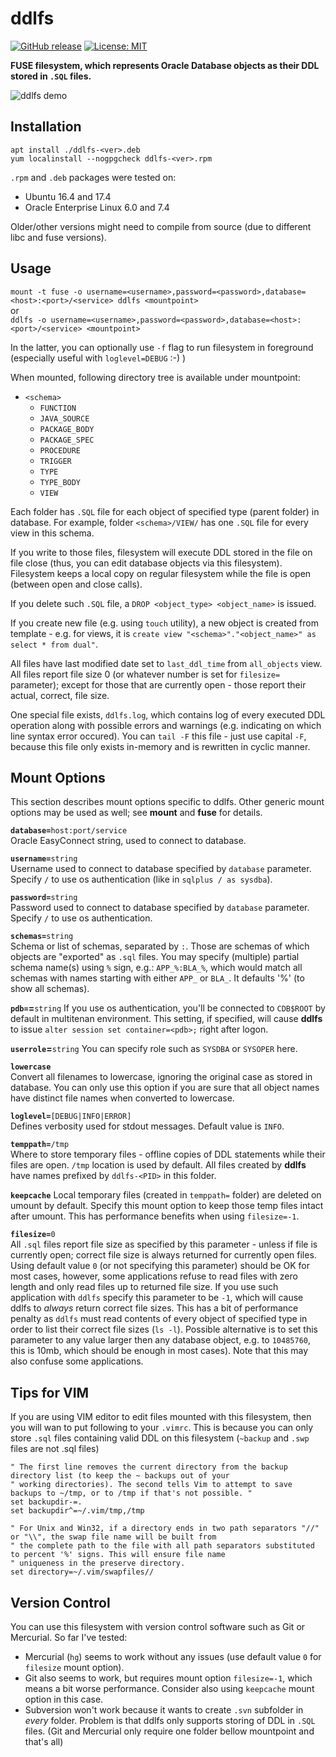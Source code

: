 # ddlfs
[![GitHub release](https://img.shields.io/github/release/usrecnik/ddlfs.svg)](https://github.com/usrecnik/ddlfs/releases)
[![License: MIT](https://img.shields.io/badge/license-MIT-blue.svg)](https://github.com/usrecnik/ddlfs/blob/master/LICENSE)

**FUSE filesystem, which represents Oracle Database objects as their DDL stored in `.SQL` files.**

![ddlfs demo](https://raw.githubusercontent.com/usrecnik/ddlfs/master/docs/ddlfs-demo.gif)

Installation
------------
`apt install ./ddlfs-<ver>.deb`  
`yum localinstall --nogpgcheck ddlfs-<ver>.rpm`

`.rpm` and `.deb` packages were tested on:

* Ubuntu 16.4 and 17.4
* Oracle Enterprise Linux 6.0 and 7.4

Older/other versions might need to compile from source (due to different libc and fuse versions).


Usage
-----
`mount -t fuse -o username=<username>,password=<password>,database=<host>:<port>/<service> ddlfs <mountpoint>`  
or  
`ddlfs -o username=<username>,password=<password>,database=<host>:<port>/<service> <mountpoint>`

In the latter, you can optionally use `-f` flag to run filesystem in foreground (especially useful with `loglevel=DEBUG` :-) )

When mounted, following directory tree is available under mountpoint:
 
* `<schema>`
  * `FUNCTION`
  * `JAVA_SOURCE`
  * `PACKAGE_BODY`
  * `PACKAGE_SPEC`
  * `PROCEDURE`
  * `TRIGGER`
  * `TYPE`
  * `TYPE_BODY`
  * `VIEW`

Each folder has `.SQL` file for each object of specified type (parent folder) in database. For example, folder `<schema>/VIEW/`
has one `.SQL` file for every view in this schema.

If you write to those files, filesystem will execute DDL stored in the file on file close (thus, you can edit database objects
via this filesystem). Filesystem keeps a local copy on regular filesystem while the file is open (between open and close calls).

If you delete such `.SQL` file, a `DROP <object_type> <object_name>` is issued.

If you create new file (e.g. using `touch` utility), a new object is created from template - e.g. for views, it is 
`create view "<schema>"."<object_name>" as select * from dual"`.

All files have last modified date set to `last_ddl_time` from `all_objects` view. All files report file size 0 (or whatever
number is set for `filesize=` parameter); except for those that are currently open - those report their actual, correct, file size. 

One special file exists, `ddlfs.log`, which contains log of every executed DDL operation along with possible errors and 
warnings (e.g. indicating on which line syntax error occured). You can `tail -F` this file - just use capital `-F`, because this file 
only exists in-memory and is rewritten in cyclic manner.


Mount Options
-------------

This section describes mount options specific to
ddlfs. Other generic mount options may be used as well; see **mount** and **fuse** for details.


**`database=`**`host:port/service`  
Oracle EasyConnect string, used to connect to database.

**`username=`**`string`  
Username used to connect to database specified by `database` parameter.
Specify `/` to use os authentication (like in `sqlplus / as sysdba`).

**`password=`**`string`  
Password used to connect to database specified by `database` parameter.
Specify `/` to use os authentication.

**`schemas=`**`string`  
Schema or list of schemas, separated by `:`. Those are schemas of which objects are "exported" as `.sql` files. You may specify (multiple) partial schema name(s) using `%`
sign, e.g.: `APP_%:BLA_%`, which would match all schemas with names starting with either `APP_` or `BLA_`. It defaults '%' (to show all schemas).

**`pdb=`=**`string`
If you use os authentication, you'll be connected to `CDB$ROOT` by default in multitenan environment. This setting, if specified, 
will cause **ddlfs** to issue `alter session set container=<pdb>;` right after logon.

**`userrole`=**`string`
You can specify role such as `SYSDBA` or `SYSOPER` here. 

**`lowercase`**  
Convert all filenames to lowercase, ignoring the original case as stored in database. You can only use this option if you are sure that all object names have distinct file names when converted to lowercase.

**`loglevel=`**`[DEBUG|INFO|ERROR]`  
Defines verbosity used for stdout messages. Default value is `INFO`.

**`temppath=`**`/tmp`  
Where to store temporary files - offline copies of DDL statements while their files are open. 
`/tmp` location is used by default. All files created by **ddlfs** have names prefixed by `ddlfs-<PID>` in this folder.

**`keepcache`**
Local temporary files (created in `temppath=` folder) are deleted on umount by default. Specify this mount option to 
keep those temp files intact after umount. This has performance benefits when using `filesize=-1`. 

**`filesize=`**`0`  
All `.sql` files report file size as specified by this parameter - unless if file is currently open; correct file size 
is always returned for currently open files. Using default value `0` (or not specifying this parameter) should be OK for 
most cases, however, some applications refuse to read files with zero length and only read files up to returned file size. 
If you use such application with `ddlfs` specify this parameter to be `-1`, which will cause ddlfs to *always* return correct file sizes. This 
has a bit of performance penalty as `ddlfs` must read contents of every object of specified type in order to list their correct file sizes (`ls -l`).
Possible alternative is to set this parameter to any value larger then any database object, e.g. to `10485760`, this is 10mb, which should be 
enough in most cases). Note that this may also confuse some applications.

Tips for VIM
------------
If you are using VIM editor to edit files mounted with this filesystem, then you will wan to put following to your `.vimrc`.
This is because you can only store `.sql` files containing valid DDL on this filesystem (`~backup` and `.swp` files are not .sql files)

```
" The first line removes the current directory from the backup directory list (to keep the ~ backups out of your
" working directories). The second tells Vim to attempt to save backups to ~/tmp, or to /tmp if that's not possible. "
set backupdir-=.
set backupdir^=~/.vim/tmp,/tmp
```

```
" For Unix and Win32, if a directory ends in two path separators "//" or "\\", the swap file name will be built from
" the complete path to the file with all path separators substituted to percent '%' signs. This will ensure file name
" uniqueness in the preserve directory.
set directory=~/.vim/swapfiles//
```

Version Control
---------------
You can use this filesystem with version control software such as Git or Mercurial. So far I've tested:

* Mercurial (`hg`) seems to work without any issues (use default value `0` for `filesize` mount option).
* Git also seems to work, but requires mount option `filesize=-1`, which means a bit worse performance. Consider also using `keepcache` mount option in this case.
* Subversion won't work because it wants to create `.svn` subfolder in *every* folder. Problem is that ddlfs only 
supports storing of DDL in `.SQL` files. (Git and Mercurial only require one folder bellow mountpoint and that's all)


